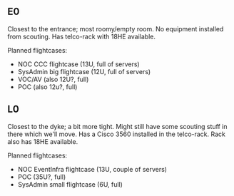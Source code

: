 ## E0
Closest to the entrance; most roomy/empty room. No equipment installed from scouting. Has telco-rack with 18HE available.

Planned flightcases:

* NOC CCC flightcase (13U, full of servers)
* SysAdmin big flightcase (12U, full of servers)
* VOC/AV (also 12U?, full)
* POC (also 12u?, full)

## L0
Closest to the dyke; a bit more tight. Might still have some scouting stuff in there which we'll move. Has a Cisco 3560 installed in the telco-rack. Rack also has 18HE available.

Planned flightcases:

* NOC EventInfra flightcase (13U, couple of servers)
* POC (35U?, full)
* SysAdmin small flightcase (6U, full)